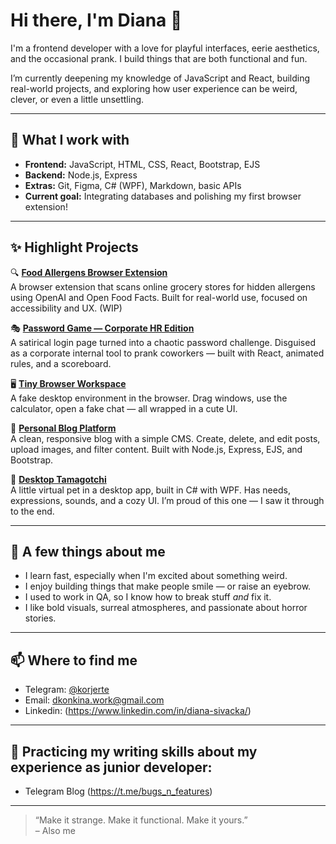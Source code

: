 # Hi there, I'm Diana 👋

I'm a frontend developer with a love for playful interfaces, eerie aesthetics, and the occasional prank. I build things that are both functional and fun.

I’m currently deepening my knowledge of JavaScript and React, building real-world projects, and exploring how user experience can be weird, clever, or even a little unsettling.

---

## 🔧 What I work with

- **Frontend:** JavaScript, HTML, CSS, React, Bootstrap, EJS
- **Backend:** Node.js, Express
- **Extras:** Git, Figma, C# (WPF), Markdown, basic APIs
- **Current goal:** Integrating databases and polishing my first browser extension!

---

## ✨ Highlight Projects

🔍 **[Food Allergens Browser Extension](https://github.com/roukorjerte/foodExtension)**  
A browser extension that scans online grocery stores for hidden allergens using OpenAI and Open Food Facts. Built for real-world use, focused on accessibility and UX. (WIP)

🎭 **[Password Game — Corporate HR Edition](https://github.com/roukorjerte/1stApril28stone)**  
A satirical login page turned into a chaotic password challenge. Disguised as a corporate internal tool to prank coworkers — built with React, animated rules, and a scoreboard.

🖥️ **[Tiny Browser Workspace](https://github.com/roukorjerte/My-Tiny-Workspace)**  
A fake desktop environment in the browser. Drag windows, use the calculator, open a fake chat — all wrapped in a cute UI.

📝 **[Personal Blog Platform](https://github.com/roukorjerte/blogApp)**  
A clean, responsive blog with a simple CMS. Create, delete, and edit posts, upload images, and filter content. Built with Node.js, Express, EJS, and Bootstrap.

🐾 **[Desktop Tamagotchi](https://github.com/roukorjerte/Tamagochi)**  
A little virtual pet in a desktop app, built in C# with WPF. Has needs, expressions, sounds, and a cozy UI. I’m proud of this one — I saw it through to the end.

---

## 🧠 A few things about me

- I learn fast, especially when I'm excited about something weird.
- I enjoy building things that make people smile — or raise an eyebrow.
- I used to work in QA, so I know how to break stuff *and* fix it.
- I like bold visuals, surreal atmospheres, and passionate about horror stories.

---

## 📫 Where to find me

- Telegram: [@korjerte](https://t.me/korjerte)
- Email: dkonkina.work@gmail.com
- Linkedin: (https://www.linkedin.com/in/diana-sivacka/)

---
## 📝 Practicing my writing skills about my experience as junior developer:

- Telegram Blog (https://t.me/bugs_n_features)

---

> “Make it strange. Make it functional. Make it yours.”  
> – Also me

